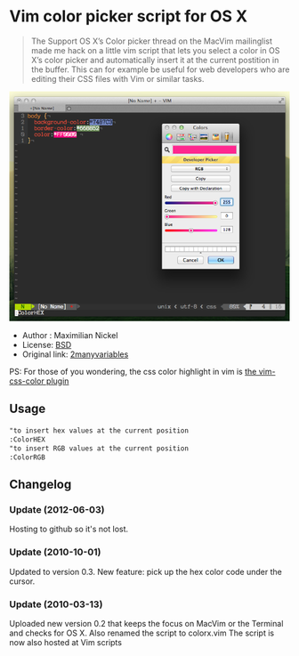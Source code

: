 Vim color picker script for OS X
===

> The Support OS X’s Color picker thread on the MacVim mailinglist made me hack on a little vim script that lets you select a color in OS X’s color picker and automatically insert it at the current postition in the buffer.
This can for example be useful for web developers who are editing their CSS files with Vim or similar tasks.

![image](screenshot.png)

* Author : Maximilian Nickel
* License: [BSD](http://www.opensource.org/licenses/bsd-license.php)
* Original link: [2manyvariables](http://2manyvariables.inmachina.com/2010/03/macvim-color-picker-script/)

PS: For those of you wondering, the css color highlight in vim is [the vim-css-color plugin](https://github.com/skammer/vim-css-color)


Usage
---
```viml
"to insert hex values at the current position
:ColorHEX
"to insert RGB values at the current position
:ColorRGB
```

Changelog
---
### Update (2012-06-03)

Hosting to github so it's not lost.

### Update (2010-10-01)

Updated to version 0.3. New feature: pick up the hex color code under the cursor.

### Update (2010-03-13)

Uploaded new version 0.2 that keeps the focus on MacVim or the Terminal and checks for OS X. Also renamed the script to colorx.vim
The script is now also hosted at Vim scripts

